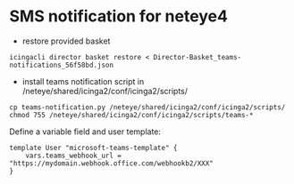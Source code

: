 # SMS notification for neteye4

- restore provided basket
```
icingacli director basket restore < Director-Basket_teams-notifications_56f58bd.json
```
- install teams notification script in /neteye/shared/icinga2/conf/icinga2/scripts/
```
cp teams-notification.py /neteye/shared/icinga2/conf/icinga2/scripts/
chmod 755 /neteye/shared/icinga2/conf/icinga2/scripts/teams-*
```
Define a variable field and user template:
```
template User "microsoft-teams-template" {
    vars.teams_webhook_url = "https://mydomain.webhook.office.com/webhookb2/XXX"
}
``` 
